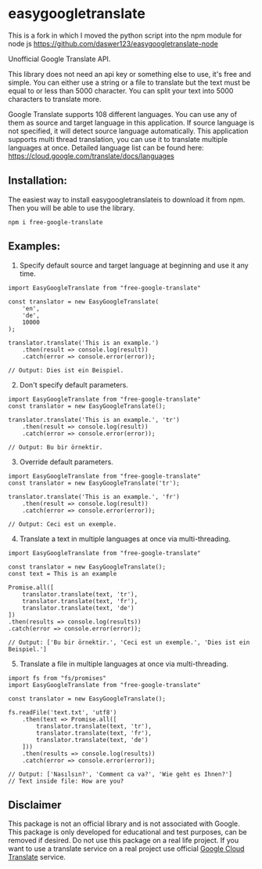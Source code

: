 # easygoogletranslate

This is a fork in which I moved the python script into the npm module for node js
https://github.com/daswer123/easygoogletranslate-node
        
Unofficial Google Translate API. 

This library does not need an api key or something else to use, it's free and simple.
You can either use a string or a file to translate but the text must be equal to or less than 5000 character. 
You can split your text into 5000 characters to translate more.

Google Translate supports 108 different languages. You can use any of them as source and target language in this application.
If source language is not specified, it will detect source language automatically.
This application supports multi thread translation, you can use it to translate multiple languages at once.
Detailed language list can be found here:  https://cloud.google.com/translate/docs/languages


## Installation:
The easiest way to install easygoogletranslateis to download it from npm. Then you will be able to use the library.

```
npm i free-google-translate
```


## Examples:
1. Specify default source and target language at beginning and use it any time.
```
import EasyGoogleTranslate from "free-google-translate"

const translator = new EasyGoogleTranslate(
    'en',
    'de',
    10000
);

translator.translate('This is an example.')
    .then(result => console.log(result))
    .catch(error => console.error(error));

// Output: Dies ist ein Beispiel.
```

2. Don't specify default parameters.
```
import EasyGoogleTranslate from "free-google-translate"
const translator = new EasyGoogleTranslate();

translator.translate('This is an example.', 'tr')
    .then(result => console.log(result))
    .catch(error => console.error(error));

// Output: Bu bir örnektir.
```

3. Override default parameters.
```
import EasyGoogleTranslate from "free-google-translate"
const translator = new EasyGoogleTranslate('tr');

translator.translate('This is an example.', 'fr')
    .then(result => console.log(result))
    .catch(error => console.error(error));
    
// Output: Ceci est un exemple.
```

4. Translate a text in multiple languages at once via multi-threading.
```
import EasyGoogleTranslate from "free-google-translate"

const translator = new EasyGoogleTranslate();
const text = This is an example

Promise.all([
    translator.translate(text, 'tr'),
    translator.translate(text, 'fr'),
    translator.translate(text, 'de')
])
.then(results => console.log(results))
.catch(error => console.error(error));

// Output: ['Bu bir örnektir.', 'Ceci est un exemple.', 'Dies ist ein Beispiel.']
```

5. Translate a file in multiple languages at once via multi-threading.
```
import fs from "fs/promises"
import EasyGoogleTranslate from "free-google-translate"

const translator = new EasyGoogleTranslate();

fs.readFile('text.txt', 'utf8')
    .then(text => Promise.all([
        translator.translate(text, 'tr'),
        translator.translate(text, 'fr'),
        translator.translate(text, 'de')
    ]))
    .then(results => console.log(results))
    .catch(error => console.error(error));

// Output: ['Nasılsın?', 'Comment ca va?', 'Wie geht es Ihnen?']
// Text inside file: How are you?
```

## Disclaimer
This package is not an official library and is not associated with Google. This package is only developed for educational and test purposes, can be removed if desired. Do not use this package on a real life project. If you want to use a translate service on a real project use official [Google Cloud Translate](https://cloud.google.com/translate/) service.